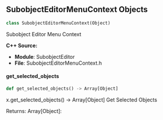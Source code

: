 ## SubobjectEditorMenuContext Objects

```python
class SubobjectEditorMenuContext(Object)
```

Subobject Editor Menu Context

**C++ Source:**

- **Module**: SubobjectEditor
- **File**: SubobjectEditorMenuContext.h

<a id="unreal.SubobjectEditorMenuContext.get_selected_objects"></a>

#### get_selected_objects

```python
def get_selected_objects() -> Array[Object]
```

x.get_selected_objects() -> Array[Object]
Get Selected Objects

Returns:
    Array[Object]:

<a id="unreal.LevelEditorContextMenuContext"></a>